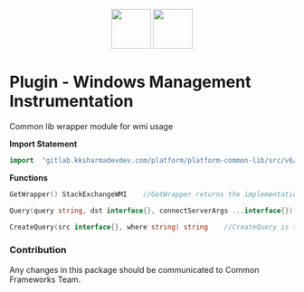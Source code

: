 <p align="center">
<img height=70px src="docs/images/logo.png">
<img height=70px src="docs/images/Go-Logo_Blue.png">
</p>

# Plugin - Windows Management Instrumentation

Common lib wrapper module for wmi usage

**Import Statement**

```go
import	"gitlab.kksharmadevdev.com/platform/platform-common-lib/src/v6/protocol/wmi"
```

**Functions**

```go
GetWrapper() StackExchangeWMI    //GetWrapper returns the implementation of WMI Wrapper
```


```go
Query(query string, dst interface{}, connectServerArgs ...interface{}) error    //Query to execute the WMI query and wrap the output to the dst type(struct) which must be passed as reference
```


```go
CreateQuery(src interface{}, where string) string    //CreateQuery is to create the WMI query based on the src type
```


### Contribution

Any changes in this package should be communicated to Common Frameworks Team.
